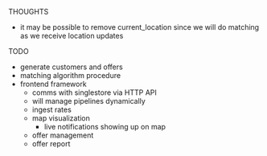 THOUGHTS
* it may be possible to remove current_location since we will do matching as we receive location updates

TODO
* generate customers and offers
* matching algorithm procedure
* frontend framework
    * comms with singlestore via HTTP API
    * will manage pipelines dynamically
    * ingest rates
    * map visualization
        * live notifications showing up on map
    * offer management
    * offer report
